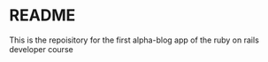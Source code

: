 # README

This is the repoisitory for the first alpha-blog app of the ruby on rails developer course
